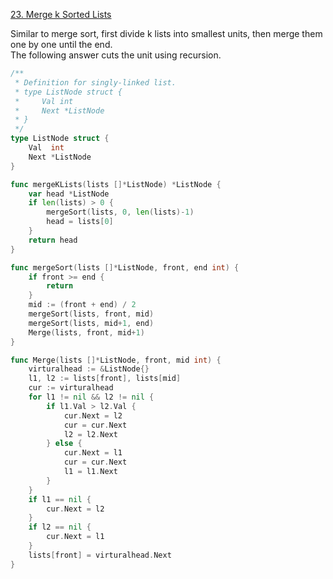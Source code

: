 [23. Merge k Sorted Lists]

Similar to merge sort, first divide k lists into smallest units, then merge them one by one until the end.  
The following answer cuts the unit using recursion.

```go
/**
 * Definition for singly-linked list.
 * type ListNode struct {
 *     Val int
 *     Next *ListNode
 * }
 */
type ListNode struct {
	Val  int
	Next *ListNode
}

func mergeKLists(lists []*ListNode) *ListNode {
	var head *ListNode
	if len(lists) > 0 {
		mergeSort(lists, 0, len(lists)-1)
		head = lists[0]
	}
	return head
}

func mergeSort(lists []*ListNode, front, end int) {
	if front >= end {
		return
	}
	mid := (front + end) / 2
	mergeSort(lists, front, mid)
	mergeSort(lists, mid+1, end)
	Merge(lists, front, mid+1)
}

func Merge(lists []*ListNode, front, mid int) {
	virturalhead := &ListNode{}
	l1, l2 := lists[front], lists[mid]
	cur := virturalhead
	for l1 != nil && l2 != nil {
		if l1.Val > l2.Val {
			cur.Next = l2
			cur = cur.Next
			l2 = l2.Next
		} else {
			cur.Next = l1
			cur = cur.Next
			l1 = l1.Next
		}
	}
	if l1 == nil {
		cur.Next = l2
	}
	if l2 == nil {
		cur.Next = l1
	}
	lists[front] = virturalhead.Next
}
```

[23. Merge k Sorted Lists]: https://leetcode.com/problems/merge-k-sorted-lists/